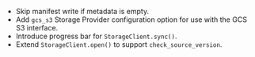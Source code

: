 - Skip manifest write if metadata is empty.
- Add `gcs_s3` Storage Provider configuration option for use with the GCS S3 interface.
- Introduce progress bar for `StorageClient.sync()`.
- Extend `StorageClient.open()` to support `check_source_version`.
